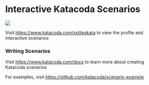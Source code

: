 # Interactive Katacoda Scenarios

[![](http://shields.katacoda.com/katacoda/sstileskata/count.svg)](https://www.katacoda.com/sstileskata "Get your profile on Katacoda.com")

Visit https://www.katacoda.com/sstileskata to view the profile and interactive scenarios

### Writing Scenarios
Visit https://www.katacoda.com/docs to learn more about creating Katacoda scenarios

For examples, visit https://github.com/katacoda/scenario-example

